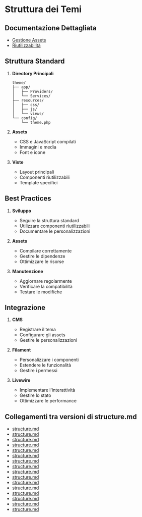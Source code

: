 # Struttura dei Temi

## Documentazione Dettagliata

- [Gestione Assets](./assets.md)
- [Riutilizzabilità](./reusability.md)

## Struttura Standard

1. **Directory Principali**
   ```
   theme/
   ├── app/
   │   ├── Providers/
   │   └── Services/
   ├── resources/
   │   ├── css/
   │   ├── js/
   │   └── views/
   └── config/
       └── theme.php
   ```

2. **Assets**
   - CSS e JavaScript compilati
   - Immagini e media
   - Font e icone

3. **Viste**
   - Layout principali
   - Componenti riutilizzabili
   - Template specifici

## Best Practices

1. **Sviluppo**
   - Seguire la struttura standard
   - Utilizzare componenti riutilizzabili
   - Documentare le personalizzazioni

2. **Assets**
   - Compilare correttamente
   - Gestire le dipendenze
   - Ottimizzare le risorse

3. **Manutenzione**
   - Aggiornare regolarmente
   - Verificare la compatibilità
   - Testare le modifiche

## Integrazione

1. **CMS**
   - Registrare il tema
   - Configurare gli assets
   - Gestire le personalizzazioni

2. **Filament**
   - Personalizzare i componenti
   - Estendere le funzionalità
   - Gestire i permessi

3. **Livewire**
   - Implementare l'interattività
   - Gestire lo stato
   - Ottimizzare le performance 

## Collegamenti tra versioni di structure.md
* [structure.md](bashscripts/project_docs/structure.md)
* [structure.md](laravel/Modules/Gdpr/project_docs/structure.md)
* [structure.md](laravel/Modules/Notify/project_docs/structure.md)
* [structure.md](laravel/Modules/Xot/project_docs/structure.md)
* [structure.md](laravel/Modules/Xot/project_docs/base/structure.md)
* [structure.md](laravel/Modules/Xot/project_docs/config/structure.md)
* [structure.md](laravel/Modules/User/project_docs/structure.md)
* [structure.md](laravel/Modules/UI/project_docs/structure.md)
* [structure.md](laravel/Modules/Lang/project_docs/structure.md)
* [structure.md](laravel/Modules/Job/project_docs/structure.md)
* [structure.md](laravel/Modules/Media/project_docs/structure.md)
* [structure.md](laravel/Modules/Tenant/project_docs/structure.md)
* [structure.md](laravel/Modules/Activity/project_docs/structure.md)
* [structure.md](laravel/Modules/Cms/project_docs/structure.md)
* [structure.md](laravel/Modules/Cms/project_docs/themes/structure.md)
* [structure.md](laravel/Modules/Cms/project_docs/components/structure.md)

